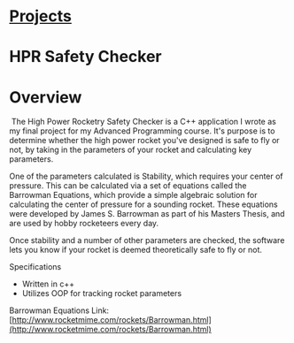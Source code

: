 # [Projects](http://vlarko.com/Projects)
# HPR Safety Checker
# Overview

 The High Power Rocketry Safety Checker is a C++ application I wrote as my final project for my Advanced Programming course. It's purpose is to determine whether the high power rocket you've designed is safe to fly or not, by taking in the parameters of your rocket and calculating key parameters.  
  
One of the parameters calculated is Stability, which requires your center of pressure. This can be calculated via a set of equations called the Barrowman Equations, which provide a simple algebraic solution for calculating the center of pressure for a sounding rocket. These equations were developed by James S. Barrowman as part of his Masters Thesis, and are used by hobby rocketeers every day.  
  
​Once stability and a number of other parameters are checked, the software lets you know if your rocket is deemed theoretically safe to fly or not.

Specifications
- Written in c++
- Utilizes OOP for tracking rocket parameters

  
Barrowman Equations Link: [http://www.rocketmime.com/rockets/Barrowman.html](http://www.rocketmime.com/rockets/Barrowman.html)
